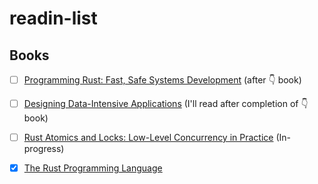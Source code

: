 # readin-list

## Books
- [ ] [Programming Rust: Fast, Safe Systems Development](http://bzz.wallizard.com:8081/share/books/RUST/Programming%20Rust%202nd%20Edition.pdf) (after 👇 book)
- [ ] [Designing Data-Intensive Applications](https://raw.githubusercontent.com/ms2ag16/Books/master/Designing%20Data-Intensive%20Applications%20-%20Martin%20Kleppmann.pdf) (I'll read after completion of 👇 book)
- [ ] [Rust Atomics and Locks: Low-Level Concurrency in Practice](https://marabos.nl/atomics/) (In-progress)
- [x] [The Rust Programming Language](https://doc.rust-lang.org/book/)





<!--
## Papers
- [ ] [Ethan Buchman's Tendermint Paper](https://github.com/anoushk1234/reading-list/blob/main/papers/Buchman_Ethan_201606_MAsc.pdf)
-->
